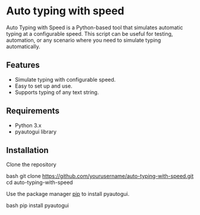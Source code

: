 # Auto typing with speed

Auto Typing with Speed is a Python-based tool that simulates automatic typing at a configurable speed. This script can be useful for testing, automation, or any scenario where you need to simulate typing automatically.

## Features

- Simulate typing with configurable speed.
- Easy to set up and use.
- Supports typing of any text string.

## Requirements

- Python 3.x
- pyautogui library

## Installation

Clone the repository

bash
  git clone https://github.com/yourusername/auto-typing-with-speed.git
  cd auto-typing-with-speed


Use the package manager [pip](https://pip.pypa.io/en/stable/) to install pyautogui.

bash
  pip install pyautogui


